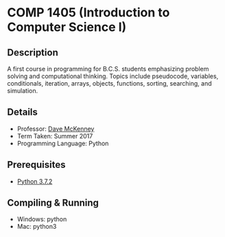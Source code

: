 # COMP 1405 (Introduction to Computer Science I)

## Description 
A first course in programming for B.C.S. students emphasizing problem solving and computational thinking. Topics include pseudocode, variables, conditionals, iteration, arrays, objects, functions, sorting, searching, and simulation.

## Details
* Professor: [Dave McKenney](https://carleton.ca/scs/people/dave-mckenney/)
* Term Taken: Summer 2017
* Programming Language: Python

## Prerequisites
* [Python 3.7.2](https://www.python.org/downloads/)

## Compiling & Running
* Windows: python <py-file>
* Mac: python3 <py-file>
